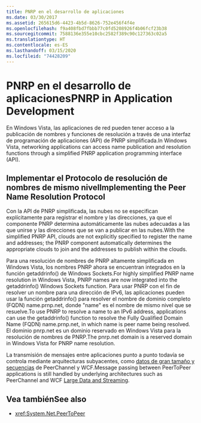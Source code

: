 ```yaml
---
title: PNRP en el desarrollo de aplicaciones
ms.date: 03/30/2017
ms.assetid: 265615d6-4423-4b5d-8626-752e456f4f4e
ms.openlocfilehash: f9a408fbd7fbbb77c0fd5208926f4b06fcf23b38
ms.sourcegitcommit: 7588136e355e10cbc2582f389c90c127363c02a5
ms.translationtype: HT
ms.contentlocale: es-ES
ms.lasthandoff: 03/15/2020
ms.locfileid: "74428209"
---
```

# <a name="pnrp-in-application-development"></a><span data-ttu-id="a263e-102">PNRP en el desarrollo de aplicaciones</span><span class="sxs-lookup"><span data-stu-id="a263e-102">PNRP in Application Development</span></span>
<span data-ttu-id="a263e-103">En Windows Vista, las aplicaciones de red pueden tener acceso a la publicación de nombres y funciones de resolución a través de una interfaz de programación de aplicaciones (API) de PNRP simplificada.</span><span class="sxs-lookup"><span data-stu-id="a263e-103">In Windows Vista, networking applications can access name publication and resolution functions through a simplified PNRP application programming interface (API).</span></span>  
  
## <a name="implementing-the-peer-name-resolution-protocol"></a><span data-ttu-id="a263e-104">Implementar el Protocolo de resolución de nombres de mismo nivel</span><span class="sxs-lookup"><span data-stu-id="a263e-104">Implementing the Peer Name Resolution Protocol</span></span>  
 <span data-ttu-id="a263e-105">Con la API de PNRP simplificada, las nubes no se especifican explícitamente para registrar el nombre y las direcciones, ya que el componente PNRP determina automáticamente las nubes adecuadas a las que unirse y las direcciones que se van a publicar en las nubes.</span><span class="sxs-lookup"><span data-stu-id="a263e-105">With the simplified PNRP API, clouds are not explicitly specified to register the name and addresses; the PNRP component automatically determines the appropriate clouds to join and the addresses to publish within the clouds.</span></span>  
  
 <span data-ttu-id="a263e-106">Para una resolución de nombres de PNRP altamente simplificada en Windows Vista, los nombres PNRP ahora se encuentran integrados en la función getaddrinfo() de Windows Sockets.</span><span class="sxs-lookup"><span data-stu-id="a263e-106">For highly simplified PNRP name resolution in Windows Vista, PNRP names are now integrated into the getaddrinfo() Windows Sockets function.</span></span> <span data-ttu-id="a263e-107">Para usar PNRP con el fin de resolver un nombre para una dirección de IPv6, las aplicaciones pueden usar la función getaddrinfo() para resolver el nombre de dominio completo (FQDN) name.prnp.net, donde "name" es el nombre de mismo nivel que se resuelve.</span><span class="sxs-lookup"><span data-stu-id="a263e-107">To use PNRP to resolve a name to an IPv6 address, applications can use the getaddrinfo() function to resolve the Fully Qualified Domain Name (FQDN) name.prnp.net, in which name is peer name being resolved.</span></span> <span data-ttu-id="a263e-108">El dominio pnrp.net es un dominio reservado en Windows Vista para la resolución de nombres de PNRP.</span><span class="sxs-lookup"><span data-stu-id="a263e-108">The pnrp.net domain is a reserved domain in Windows Vista for PNRP name resolution.</span></span>  
  
 <span data-ttu-id="a263e-109">La transmisión de mensajes entre aplicaciones punto a punto todavía se controla mediante arquitecturas subyacentes, como [datos de gran tamaño y secuencias](../wcf/feature-details/large-data-and-streaming.md) de PeerChannel y WCF.</span><span class="sxs-lookup"><span data-stu-id="a263e-109">Message passing between PeerToPeer applications is still handled by underlying architectures such as PeerChannel and WCF [Large Data and Streaming](../wcf/feature-details/large-data-and-streaming.md).</span></span>  
  
## <a name="see-also"></a><span data-ttu-id="a263e-110">Vea también</span><span class="sxs-lookup"><span data-stu-id="a263e-110">See also</span></span>

- <xref:System.Net.PeerToPeer>
